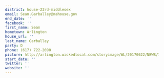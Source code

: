 ```yaml
---
district: house-23rd-middlesex
email: Sean.Garballey@mahouse.gov
end_date: ''
facebook: ''
first_name: Sean
hometown: Arlington
house_url: ''
last_name: Garballey
party: D
phone: (617) 722-2090
picture: http://arlington.wickedlocal.com/storyimage/WL/20170622/NEWS/170628603/AR/0/AR-170628603.jpg
start_date: ''
twitter: ''
website: ''
---
```

